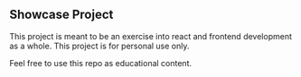 ## Showcase Project

This project is meant to be an exercise into react and frontend development as a whole. This project is for personal use only.

Feel free to use this repo as educational content.
